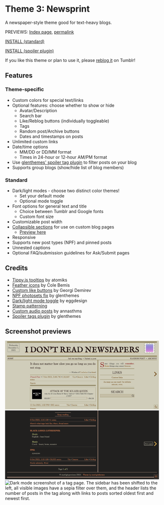 # Theme 3: Newsprint

A newspaper-style theme good for text-heavy blogs.

PREVIEWS: [Index page](https://starlightpreviews.tumblr.com/theme3), [permalink](https://starlightpreviews.tumblr.com/theme3/permalink)

[INSTALL (standard)](https://raw.githubusercontent.com/wovenstarlight/tumblr-themes/main/theme3/theme3.html)

[INSTALL (spoiler plugin)](https://raw.githubusercontent.com/wovenstarlight/tumblr-themes/main/theme3/theme3spoilers.html)

If you like this theme or plan to use it, please [reblog it](https://starlightthemes.tumblr.com/post/669390258666946560/theme-3-newsprint) on Tumblr!

## Features
### Theme-specific
- Custom colors for special text/links
- Optional features: choose whether to show or hide
	- Avatar/Description
	- Search bar
	- Like/Reblog buttons (individually toggleable)
	- Tags
	- Random post/Archive buttons
	- Dates and timestamps on posts
- Unlimited custom links
- Date/time options
	- MM/DD or DD/MM format
	- Times in 24-hour or 12-hour AM/PM format
- Use [glenthemes' spoiler tag plugin](https://glenthemes.tumblr.com/spoilertags) to filter posts on your blog
- Supports group blogs (show/hide list of blog members)

### Standard
- Dark/light modes - choose two distinct color themes!
	- Set your default mode
	- Optional mode toggle
- Font options for general text and title
	- Choice between Tumblr and Google fonts
	- Custom font size
- Customizable post width
- [Collapsible sections](https://wovenstarlight.github.io/tumblr-themes/collapsibles/) for use on custom blog pages
	- [Preview here](https://starlightpreviews.tumblr.com/theme3/collapsibles)
- Responsive
- Supports new post types (NPF) and pinned posts
- Unnested captions
- Optional FAQ/submission guidelines for Ask/Submit pages

## Credits
- [Tippy.js tooltips](https://atomiks.github.io/tippyjs) by atomiks
- [Feather icons](https://feathericons.com/) by Cole Bemis
- [Custom like buttons](https://demirev.cubthemes.com/post/106345243051/changing-like-and-reblog-button-colors-revisited) by Georgi Demirev
- [NPF photosets fix](https://glenthemes.tumblr.com/post/659034084446748672/npf-images-v3) by glenthemes
- [Dark/light mode toggle](https://eggdesign.tumblr.com/post/186889223257/day-night-mode-tutorial-after-featuring-a) by eggdesign
- [Stamp patterning](https://codepen.io/orhanveli/pen/tbGJL)
- [Custom audio posts](https://annasthms.tumblr.com/more/js/customaudio/new) by annasthms
- [Spoiler tags plugin](https://glenthemes.tumblr.com/spoilertags) by glenthemes

## Screenshot previews
![Screenshot of a Tumblr blog on the home page. It is text-heavy, with a newspaper-like header, showing the blog title on the top alongside a date and a stamp-like icon. The links, description, and other information are placed in columns alongside the posts. The blog is set to light mode, with a yellowed background and dark text.](https://github.com/wovenstarlight/tumblr-themes/blob/main/theme3/theme3_screenshot1light.png?raw=true)
![Screenshot of the home page, now scrolled to the bottom. Page navigation is visible on the sides of the page as large arrows. The blog has been changed to the dark theme, in dark brown and light orange colors.](https://github.com/wovenstarlight/tumblr-themes/blob/main/theme3/theme3_screenshot1dark.png?raw=true)
![Dark mode screenshot of a tag page. The sidebar has been shifted to the left, all visible images have a sepia filter over them, and the header lists the number of posts in the tag along with links to posts sorted oldest first and newest first.](https://github.com/wovenstarlight/tumblr-themes/blob/main/theme3/theme3_screenshot2dark.png?raw=true)